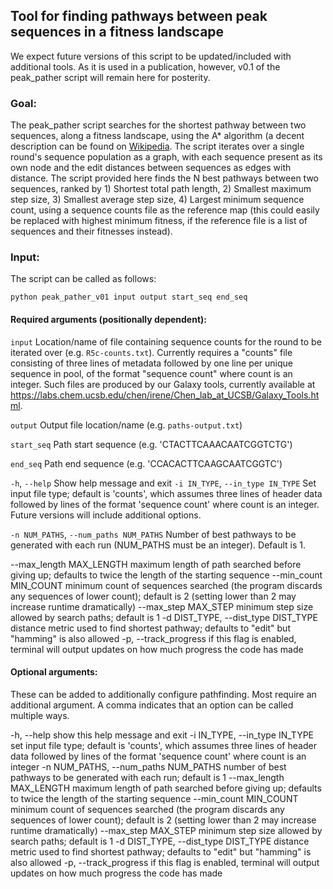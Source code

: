 
## Tool for finding pathways between peak sequences in a fitness landscape

We expect future versions of this script to be updated/included with additional tools. As it is used in a publication, however, v0.1 of the peak_pather script will remain here for posterity.

### Goal:

The peak_pather script searches for the shortest pathway between two sequences, along a fitness landscape, using the A* algorithm (a decent description can be found on [Wikipedia](https://en.wikipedia.org/wiki/A*_search_algorithm). The script iterates over a single round's sequence population as a graph, with each sequence present as its own node and the edit distances between sequences as edges with distance. The script provided here finds the N best pathways between two sequences, ranked by 1) Shortest total path length, 2) Smallest maximum step size, 3) Smallest average step size, 4) Largest minimum sequence count, using a sequence counts file as the reference map (this could easily be replaced with highest minimum fitness, if the reference file is a list of sequences and their fitnesses instead).

### Input:

The script can be called as follows:

```
python peak_pather_v01 input output start_seq end_seq
```
#### Required arguments (positionally dependent):
`input`                 Location/name of file containing sequence counts for the round to be iterated over (e.g. `R5c-counts.txt`). Currently requires a "counts" file consisting of three lines of metadata followed by  one line per unique sequence in pool, of the format "sequence count" where count is an integer. Such files are produced by our Galaxy tools, currently available at https://labs.chem.ucsb.edu/chen/irene/Chen_lab_at_UCSB/Galaxy_Tools.html. 

`output`                Output file location/name (e.g. `paths-output.txt`)

`start_seq`             Path start sequence (e.g. 'CTACTTCAAACAATCGGTCTG')

`end_seq`               Path end sequence (e.g. 'CCACACTTCAAGCAATCGGTC')
  
 `-h`, `--help`            Show help message and exit
  `-i IN_TYPE`, `--in_type IN_TYPE`
                        Set input file type; default is 'counts', which
                        assumes three lines of header data followed by lines
                        of the format 'sequence count' where count is an
                        integer. Future versions will include additional options.
                        
  `-n NUM_PATHS`, `--num_paths NUM_PATHS`
                        Number of best pathways to be generated with each run (NUM_PATHS must be an integer). Default is 1.
                        
  --max_length MAX_LENGTH
                        maximum length of path searched before giving up;
                        defaults to twice the length of the starting sequence
  --min_count MIN_COUNT
                        minimum count of sequences searched (the program
                        discards any sequences of lower count); default is 2
                        (setting lower than 2 may increase runtime
                        dramatically)
  --max_step MAX_STEP   minimum step size allowed by search paths; default is
                        1
  -d DIST_TYPE, --dist_type DIST_TYPE
                        distance metric used to find shortest pathway;
                        defaults to "edit" but "hamming" is also allowed
  -p, --track_progress  if this flag is enabled, terminal will output updates
                        on how much progress the code has made

#### Optional arguments:
These can be added to additionally configure pathfinding. Most require an additional argument. A comma indicates that an option can be called multiple ways.

  -h, --help            show this help message and exit
  -i IN_TYPE, --in_type IN_TYPE
                        set input file type; default is 'counts', which
                        assumes three lines of header data followed by lines
                        of the format 'sequence count' where count is an
                        integer
  -n NUM_PATHS, --num_paths NUM_PATHS
                        number of best pathways to be generated with each run;
                        default is 1
  --max_length MAX_LENGTH
                        maximum length of path searched before giving up;
                        defaults to twice the length of the starting sequence
  --min_count MIN_COUNT
                        minimum count of sequences searched (the program
                        discards any sequences of lower count); default is 2
                        (setting lower than 2 may increase runtime
                        dramatically)
  --max_step MAX_STEP   minimum step size allowed by search paths; default is
                        1
  -d DIST_TYPE, --dist_type DIST_TYPE
                        distance metric used to find shortest pathway;
                        defaults to "edit" but "hamming" is also allowed
  -p, --track_progress  if this flag is enabled, terminal will output updates
                        on how much progress the code has made
